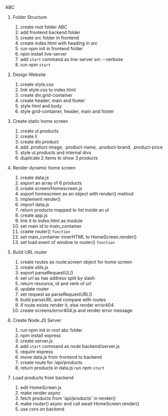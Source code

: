 ABC

1. Folder Structure
    1. create root folder ABC
    2. add frontend backend folder
    3. create src folder in frontend
    4. create index.html with heading in src
    5. run npm init in frontend folder
    6. npm install live-server
    7. add `start` command as live-server src --verbose
    8. run npm `start`

2. Design Website
    1. create style.css
    2. link style.css to index.html
    3. create div.grid-container
    4. create header, main and footer
    5. style html and body
    6. style grid-container, header, main and footer

3. Create static home screen
    1. create ul.products
    2. create li
    3. create div.product
    4. add .product-image, .product-name, .product-brand, .product-price
    5. style ul.products and internal divs
    6. duplicate 2 items to show 3 products

4. Render dynamic home screen
    1. create data.js
    2. export an array of 6 products
    3. create screen/Homescreen.js
    4. export homescreen as an object with render() method
    5. implement render()
    6. import data.js
    7. return products mapped to list inside an ul
    8. create app.js
    9. link it to index.html as module
    10. set main id to main_container
    11. craete router() `function`
    12. set main_container innerHTML to HomeScreen.render()
    13. set load event of window to router() `function`

5. Build URL router
    1. create routes as route:screen object for home screen
    2. create utils.js
    3. export parseRequestUL()
    4. set url as has address split by slash
    5. return resource, id and verb of url
    6. update router
    7. set request as parseRequestURL()
    8. build parseURL and compare with routes
    9. if route exists render it, else render error404
    10. create screens/error404.js and render error message

6. Create Node.JS Server
    1. run npm init in root abc folder
    2. npm install express
    3. create server.js
    4. add `start` command as node backend/server.js
    5. require express
    6. move data.js from frontend to backend
    7. create route for /api/products
    8. return products in data.js
    run npm `start`

7. Load products from backend
    1. edit HomeScreen.js
    2. make render async
    3. fetch products from 'api/products' in render()
    4. make router() async and call await HomeScreen.render()
    5. use cors on backend